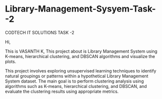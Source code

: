 # Library-Management-Sysyem-Task--2

CODTECH IT SOLUTIONS TASK -2

Hi,

This is VASANTH K, This project about is Library Management System using  K-means, hierarchical clustering, and DBSCAN algorithms and visualize the plots.

This project involves exploring unsupervised learning techniques to identify natural groupings or patterns within a hypothetical Library Management System dataset. The main goal is to perform clustering analysis using algorithms such as K-means, hierarchical clustering, and DBSCAN, and evaluate the clustering results using appropriate metrics.
